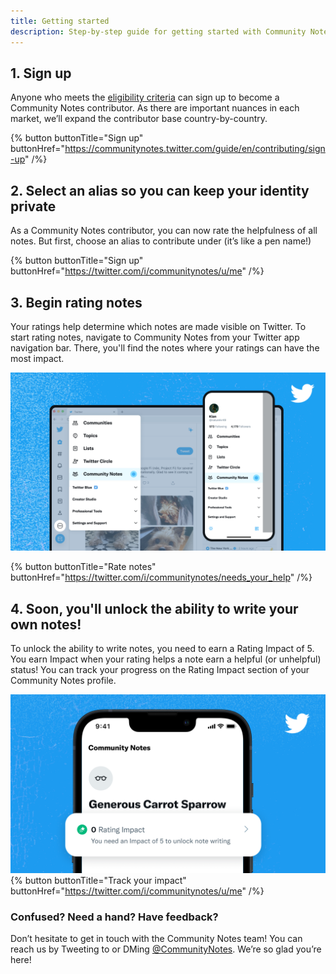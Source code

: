 ```yaml
---
title: Getting started
description: Step-by-step guide for getting started with Community Notes on Twitter.
---
```


## 1. Sign up

Anyone who meets the [eligibility criteria](https://communitynotes.twitter.com/guide/en/contributing/sign-up) can sign up to become a Community Notes contributor. As there are important nuances in each market, we’ll expand the contributor base country-by-country.

{% button buttonTitle="Sign up" buttonHref="https://communitynotes.twitter.com/guide/en/contributing/sign-up" /%}

## 2. Select an alias so you can keep your identity private

As a Community Notes contributor, you can now rate the helpfulness of all notes. But first, choose an alias to contribute under (it’s like a pen name!)

{% button buttonTitle="Sign up" buttonHref="https://twitter.com/i/communitynotes/u/me" /%}

## 3. Begin rating notes

Your ratings help determine which notes are made visible on Twitter. To start rating notes, navigate to Community Notes from your Twitter app navigation bar. There, you'll find the notes where your ratings can have the most impact.

![Twitter app with main navigation menu open and the Community Notes option highlighted.](../images/navigate-to-home.png)

{% button buttonTitle="Rate notes" buttonHref="https://twitter.com/i/communitynotes/needs_your_help" /%}

## 4. Soon, you'll unlock the ability to write your own notes!

To unlock the ability to write notes, you need to earn a Rating Impact of 5. You earn Impact when your rating helps a note earn a helpful (or unhelpful) status! You can track your progress on the Rating Impact section of your Community Notes profile.

![Screen showing an anonymous contributor, their avatar, and alias name.](../images/rating-impact-welcome.png)
{% button buttonTitle="Track your impact" buttonHref="https://twitter.com/i/communitynotes/u/me" /%}

### Confused? Need a hand? Have feedback?

Don’t hesitate to get in touch with the Community Notes team! You can reach us by Tweeting to or DMing
[@CommunityNotes](https://twitter.com/communitynotes). We’re so glad you’re here!
